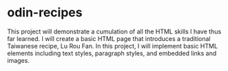 # odin-recipes
This project will demonstrate a cumulation of all the HTML skills I have thus far learned. I will create a basic HTML page that introduces a traditional Taiwanese recipe, Lu Rou Fan. In this project, I will implement basic HTML elements including text styles, paragraph styles, and embedded links and images.